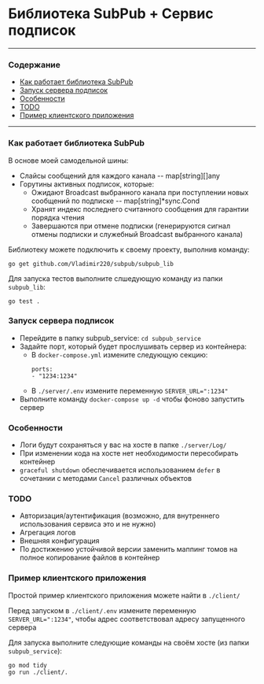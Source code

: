 # Библиотека SubPub + Сервис подписок #
---
### Содержание ###
- [Как работает библиотека SubPub](#как-работает-библиотека-subpub)
- [Запуск сервера подписок](#запуск-сервера-подписок)
- [Особенности](#особенности)
- [TODO](#todo)
- [Пример клиентского приложения](#пример-клиентского-приложения)
---

### Как работает библиотека SubPub ###

В основе моей самодельной шины:
- Слайсы сообщений для каждого канала -- map[string][]any
- Горутины активных подписок, которые:
    - Ожидают Broadcast выбранного канала при поступлении новых сообщений по подписке -- map[string]*sync.Cond
    - Хранят индекс последнего считанного сообщения для гарантии порядка чтения
    - Завершаются при отмене подписки (генерируются сигнал отмены подписки и служебный Broadcast выбранного канала)

Библиотеку можете подключить к своему проекту, выполнив команду: 
```
go get github.com/Vladimir220/subpub/subpub_lib 
```
Для запуска тестов выполните слшедующую команду из папки ``` subpub_lib ```:
```
go test .
```

### Запуск сервера подписок ###
- Перейдите в папку subpub_service: ``` cd subpub_service ```
- Задайте порт, который будет прослушивать сервер из контейнера:
    - В ```docker-compose.yml``` измените следующую секцию:
        ```
        ports:
        - "1234:1234"
        ```
    - В ``` ./server/.env ``` измените переменную ``` SERVER_URL=":1234" ```
- Выполните команду ``` docker-compose up -d ``` чтобы фоново запустить сервер

### Особенности ###
- Логи будут сохраняться у вас на хосте в папке ``` ./server/Log/ ```
- При изменении кода на хосте нет необходимости пересобирать контейнер
- ``` graceful shutdown ``` обеспечивается использованием ``` defer ``` в сочетании с методами ``` Cancel ``` различных объектов

### TODO ###
- Авторизация/аутентификация (возможно, для внутреннего использования сервиса это и не нужно)
- Агрегация логов  
- Внешняя конфигурация
- По достижению устойчивой версии заменить маппинг томов на полное копирование файлов в контейнер

### Пример клиентского приложения ###
Простой пример клиентского приложения можете найти в ``` ./client/ ```

Перед запуском в ``` ./client/.env ``` измените переменную ``` SERVER_URL=":1234" ```, чтобы адрес соответствовал адресу запущенного сервера

Для запуска выполните следующие команды на своём хосте (из папки ``` subpub_service ```):
```
go mod tidy
go run ./client/.
```


